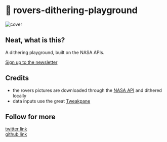 # 🔴 rovers-dithering-playground

![cover](https://danieledep.github.io/whole-mars-calendar/0-0.png)

## Neat, what is this?  
A dithering playground, built on the NASA APIs.

[Sign up to the newsletter](https://tinyletter.com/danieledep)

## Credits

*   the rovers pictures are downloaded through the [NASA API](https://api.nasa.gov/#marsphotos) and dithered locally
*   data inputs use the great [Tweakpane](https://cocopon.github.io/tweakpane/)

## Follow for more  
[twitter link](https://twitter.com/danieledep)  
[github link](https://github.com/danieledep)  

